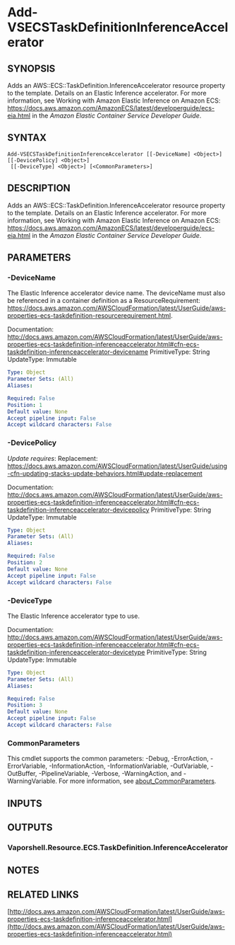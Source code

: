 # Add-VSECSTaskDefinitionInferenceAccelerator

## SYNOPSIS
Adds an AWS::ECS::TaskDefinition.InferenceAccelerator resource property to the template.
Details on an Elastic Inference accelerator.
For more information, see Working with Amazon Elastic Inference on Amazon ECS: https://docs.aws.amazon.com/AmazonECS/latest/developerguide/ecs-eia.html in the *Amazon Elastic Container Service Developer Guide*.

## SYNTAX

```
Add-VSECSTaskDefinitionInferenceAccelerator [[-DeviceName] <Object>] [[-DevicePolicy] <Object>]
 [[-DeviceType] <Object>] [<CommonParameters>]
```

## DESCRIPTION
Adds an AWS::ECS::TaskDefinition.InferenceAccelerator resource property to the template.
Details on an Elastic Inference accelerator.
For more information, see Working with Amazon Elastic Inference on Amazon ECS: https://docs.aws.amazon.com/AmazonECS/latest/developerguide/ecs-eia.html in the *Amazon Elastic Container Service Developer Guide*.

## PARAMETERS

### -DeviceName
The Elastic Inference accelerator device name.
The deviceName must also be referenced in a container definition as a ResourceRequirement: https://docs.aws.amazon.com/AWSCloudFormation/latest/UserGuide/aws-properties-ecs-taskdefinition-resourcerequirement.html.

Documentation: http://docs.aws.amazon.com/AWSCloudFormation/latest/UserGuide/aws-properties-ecs-taskdefinition-inferenceaccelerator.html#cfn-ecs-taskdefinition-inferenceaccelerator-devicename
PrimitiveType: String
UpdateType: Immutable

```yaml
Type: Object
Parameter Sets: (All)
Aliases:

Required: False
Position: 1
Default value: None
Accept pipeline input: False
Accept wildcard characters: False
```

### -DevicePolicy
*Update requires*: Replacement: https://docs.aws.amazon.com/AWSCloudFormation/latest/UserGuide/using-cfn-updating-stacks-update-behaviors.html#update-replacement

Documentation: http://docs.aws.amazon.com/AWSCloudFormation/latest/UserGuide/aws-properties-ecs-taskdefinition-inferenceaccelerator.html#cfn-ecs-taskdefinition-inferenceaccelerator-devicepolicy
PrimitiveType: String
UpdateType: Immutable

```yaml
Type: Object
Parameter Sets: (All)
Aliases:

Required: False
Position: 2
Default value: None
Accept pipeline input: False
Accept wildcard characters: False
```

### -DeviceType
The Elastic Inference accelerator type to use.

Documentation: http://docs.aws.amazon.com/AWSCloudFormation/latest/UserGuide/aws-properties-ecs-taskdefinition-inferenceaccelerator.html#cfn-ecs-taskdefinition-inferenceaccelerator-devicetype
PrimitiveType: String
UpdateType: Immutable

```yaml
Type: Object
Parameter Sets: (All)
Aliases:

Required: False
Position: 3
Default value: None
Accept pipeline input: False
Accept wildcard characters: False
```

### CommonParameters
This cmdlet supports the common parameters: -Debug, -ErrorAction, -ErrorVariable, -InformationAction, -InformationVariable, -OutVariable, -OutBuffer, -PipelineVariable, -Verbose, -WarningAction, and -WarningVariable. For more information, see [about_CommonParameters](http://go.microsoft.com/fwlink/?LinkID=113216).

## INPUTS

## OUTPUTS

### Vaporshell.Resource.ECS.TaskDefinition.InferenceAccelerator
## NOTES

## RELATED LINKS

[http://docs.aws.amazon.com/AWSCloudFormation/latest/UserGuide/aws-properties-ecs-taskdefinition-inferenceaccelerator.html](http://docs.aws.amazon.com/AWSCloudFormation/latest/UserGuide/aws-properties-ecs-taskdefinition-inferenceaccelerator.html)

